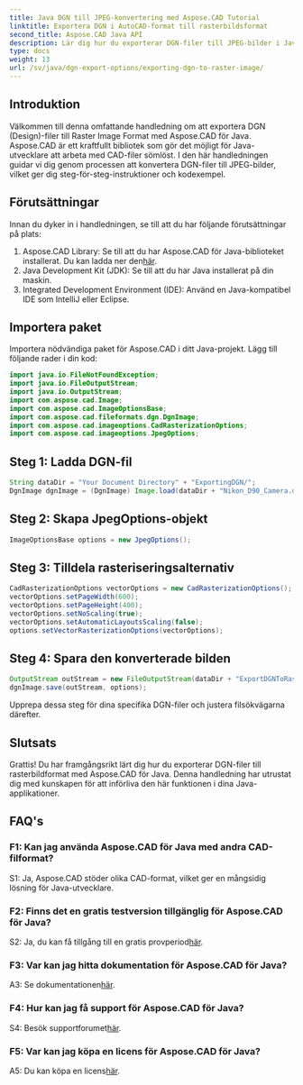 ```yaml
---
title: Java DGN till JPEG-konvertering med Aspose.CAD Tutorial
linktitle: Exportera DGN i AutoCAD-format till rasterbildsformat
second_title: Aspose.CAD Java API
description: Lär dig hur du exporterar DGN-filer till JPEG-bilder i Java med Aspose.CAD. Denna steg-för-steg handledning guidar dig genom processen utan ansträngning.
type: docs
weight: 13
url: /sv/java/dgn-export-options/exporting-dgn-to-raster-image/
---
```

## Introduktion

Välkommen till denna omfattande handledning om att exportera DGN (Design)-filer till Raster Image Format med Aspose.CAD för Java. Aspose.CAD är ett kraftfullt bibliotek som gör det möjligt för Java-utvecklare att arbeta med CAD-filer sömlöst. I den här handledningen guidar vi dig genom processen att konvertera DGN-filer till JPEG-bilder, vilket ger dig steg-för-steg-instruktioner och kodexempel.

## Förutsättningar

Innan du dyker in i handledningen, se till att du har följande förutsättningar på plats:
1.  Aspose.CAD Library: Se till att du har Aspose.CAD för Java-biblioteket installerat. Du kan ladda ner den[här](https://releases.aspose.com/cad/java/).
2. Java Development Kit (JDK): Se till att du har Java installerat på din maskin.
3. Integrated Development Environment (IDE): Använd en Java-kompatibel IDE som IntelliJ eller Eclipse.

## Importera paket

Importera nödvändiga paket för Aspose.CAD i ditt Java-projekt. Lägg till följande rader i din kod:

```java
import java.io.FileNotFoundException;
import java.io.FileOutputStream;
import java.io.OutputStream;
import com.aspose.cad.Image;
import com.aspose.cad.ImageOptionsBase;
import com.aspose.cad.fileformats.dgn.DgnImage;
import com.aspose.cad.imageoptions.CadRasterizationOptions;
import com.aspose.cad.imageoptions.JpegOptions;
```

## Steg 1: Ladda DGN-fil

```java
String dataDir = "Your Document Directory" + "ExportingDGN/";
DgnImage dgnImage = (DgnImage) Image.load(dataDir + "Nikon_D90_Camera.dgn");
```

## Steg 2: Skapa JpegOptions-objekt

```java
ImageOptionsBase options = new JpegOptions();
```

## Steg 3: Tilldela rasteriseringsalternativ

```java
CadRasterizationOptions vectorOptions = new CadRasterizationOptions();
vectorOptions.setPageWidth(600);
vectorOptions.setPageHeight(400);
vectorOptions.setNoScaling(true);
vectorOptions.setAutomaticLayoutsScaling(false);
options.setVectorRasterizationOptions(vectorOptions);
```

## Steg 4: Spara den konverterade bilden

```java
OutputStream outStream = new FileOutputStream(dataDir + "ExportDGNToRasterImage_Out.jpg");
dgnImage.save(outStream, options);
```

Upprepa dessa steg för dina specifika DGN-filer och justera filsökvägarna därefter.

## Slutsats

Grattis! Du har framgångsrikt lärt dig hur du exporterar DGN-filer till rasterbildformat med Aspose.CAD för Java. Denna handledning har utrustat dig med kunskapen för att införliva den här funktionen i dina Java-applikationer.

## FAQ's

### F1: Kan jag använda Aspose.CAD för Java med andra CAD-filformat?

S1: Ja, Aspose.CAD stöder olika CAD-format, vilket ger en mångsidig lösning för Java-utvecklare.

### F2: Finns det en gratis testversion tillgänglig för Aspose.CAD för Java?

 S2: Ja, du kan få tillgång till en gratis provperiod[här](https://releases.aspose.com/).

### F3: Var kan jag hitta dokumentation för Aspose.CAD för Java?

 A3: Se dokumentationen[här](https://reference.aspose.com/cad/java/).

### F4: Hur kan jag få support för Aspose.CAD för Java?

 S4: Besök supportforumet[här](https://forum.aspose.com/c/cad/19).

### F5: Var kan jag köpa en licens för Aspose.CAD för Java?

 A5: Du kan köpa en licens[här](https://purchase.aspose.com/buy).